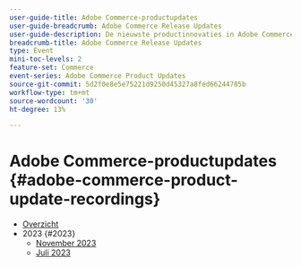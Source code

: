 ```yaml
---
user-guide-title: Adobe Commerce-productupdates
user-guide-breadcrumb: Adobe Commerce Release Updates
user-guide-description: De nieuwste productinnovaties in Adobe Commerce, gepresenteerd door het Adobe Commerce-productteam.
breadcrumb-title: Adobe Commerce Release Updates
type: Event
mini-toc-levels: 2
feature-set: Commerce
event-series: Adobe Commerce Product Updates
source-git-commit: 5d2f0e8e5e75221d9250d45327a8fed66244785b
workflow-type: tm+mt
source-wordcount: '30'
ht-degree: 13%

---
```



# Adobe Commerce-productupdates {#adobe-commerce-product-update-recordings}

+ [Overzicht](overview.md)
+ 2023 {#2023}
   + [November 2023](2023/nov2023.md)
   + [Juli 2023](2023/july2023.md)
